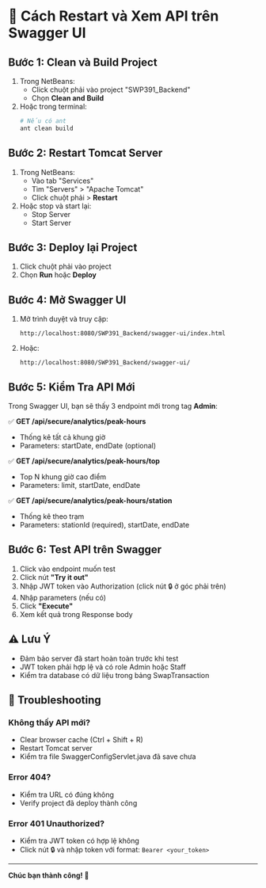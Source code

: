 # 🔄 Cách Restart và Xem API trên Swagger UI

## Bước 1: Clean và Build Project

1. Trong NetBeans:
   - Click chuột phải vào project "SWP391_Backend"
   - Chọn **Clean and Build**
2. Hoặc trong terminal:
   ```bash
   # Nếu có ant
   ant clean build
   ```

## Bước 2: Restart Tomcat Server

1. Trong NetBeans:
   - Vào tab "Services"
   - Tìm "Servers" > "Apache Tomcat"
   - Click chuột phải > **Restart**
2. Hoặc stop và start lại:
   - Stop Server
   - Start Server

## Bước 3: Deploy lại Project

1. Click chuột phải vào project
2. Chọn **Run** hoặc **Deploy**

## Bước 4: Mở Swagger UI

1. Mở trình duyệt và truy cập:

   ```
   http://localhost:8080/SWP391_Backend/swagger-ui/index.html
   ```

2. Hoặc:
   ```
   http://localhost:8080/SWP391_Backend/swagger-ui/
   ```

## Bước 5: Kiểm Tra API Mới

Trong Swagger UI, bạn sẽ thấy 3 endpoint mới trong tag **Admin**:

✅ **GET /api/secure/analytics/peak-hours**

- Thống kê tất cả khung giờ
- Parameters: startDate, endDate (optional)

✅ **GET /api/secure/analytics/peak-hours/top**

- Top N khung giờ cao điểm
- Parameters: limit, startDate, endDate

✅ **GET /api/secure/analytics/peak-hours/station**

- Thống kê theo trạm
- Parameters: stationId (required), startDate, endDate

## Bước 6: Test API trên Swagger

1. Click vào endpoint muốn test
2. Click nút **"Try it out"**
3. Nhập JWT token vào Authorization (click nút 🔒 ở góc phải trên)
4. Nhập parameters (nếu có)
5. Click **"Execute"**
6. Xem kết quả trong Response body

## ⚠️ Lưu Ý

- Đảm bảo server đã start hoàn toàn trước khi test
- JWT token phải hợp lệ và có role Admin hoặc Staff
- Kiểm tra database có dữ liệu trong bảng SwapTransaction

## 🐛 Troubleshooting

### Không thấy API mới?

- Clear browser cache (Ctrl + Shift + R)
- Restart Tomcat server
- Kiểm tra file SwaggerConfigServlet.java đã save chưa

### Error 404?

- Kiểm tra URL có đúng không
- Verify project đã deploy thành công

### Error 401 Unauthorized?

- Kiểm tra JWT token có hợp lệ không
- Click nút 🔒 và nhập token với format: `Bearer <your_token>`

---

**Chúc bạn thành công! 🎉**
